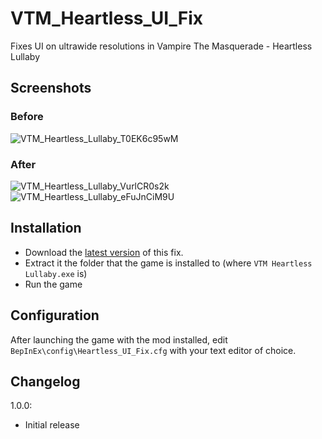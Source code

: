 # VTM_Heartless_UI_Fix

Fixes UI on ultrawide resolutions in Vampire The Masquerade - Heartless Lullaby

## Screenshots

### Before

![VTM_Heartless_Lullaby_T0EK6c95wM](https://user-images.githubusercontent.com/844685/165217876-19cbe549-d844-4887-8b9d-80d0331b0aca.jpg)

### After

![VTM_Heartless_Lullaby_VurlCR0s2k](https://user-images.githubusercontent.com/844685/165217892-32b6b96e-a816-463b-bc4b-0be84dc7a0e5.jpg)
![VTM_Heartless_Lullaby_eFuJnCiM9U](https://user-images.githubusercontent.com/844685/165217901-a6851042-9d30-4094-8c7f-666d01eb1f91.jpg)

## Installation

- Download the [latest version](https://github.com/PhantomGamers/VTM_Heartless_UI_Fix/releases/latest) of this fix.
- Extract it the folder that the game is installed to (where `VTM Heartless Lullaby.exe` is)
- Run the game
  
## Configuration

After launching the game with the mod installed, edit `BepInEx\config\Heartless_UI_Fix.cfg` with your text editor of choice.

## Changelog

1.0.0:

- Initial release
